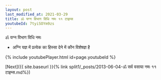 ```yaml
---
layout: post
last_modified_at: 2021-03-29
title: ॐ यग्न विभाग विधि नमः ११ टाइम्स
youtubeId: 7tyiSOYm9zs
---
```

 
 
 ॐ यग्न विभाग विधि नमः  
 
 -  अग्नि यज्ञ में प्रत्येक का हिस्सा देने में कौन विशेषज्ञ है 
 
  
 
  
 
 
 
 
 
 


{% include youtubePlayer.html id=page.youtubeId %}
 
[Next]({{ site.baseurl }}{% link  split1/_posts/2013-06-04-ॐ सर्व वसाया नमः ११ टाइम्स.md%})
 
